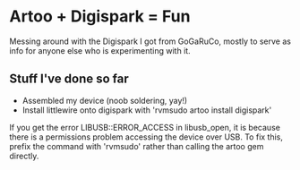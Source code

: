Artoo + Digispark = Fun
=======================

Messing around with the Digispark I got from GoGaRuCo, mostly to serve as info
for anyone else who is experimenting with it.


Stuff I've done so far
----------------------
- Assembled my device (noob soldering, yay!)
- Install littlewire onto digispark with 'rvmsudo artoo install digispark'

If you get the error LIBUSB::ERROR_ACCESS in libusb_open, it is because there is a permissions problem accessing the device over USB.
To fix this, prefix the command with 'rvmsudo' rather than calling the artoo gem directly.